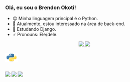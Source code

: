 ### Olá, eu sou o Brendon Okoti!

- 😍 Minha linguagem principal é o Python.
- 🚩 Atualmente, estou interessado na área de back-end.
- 📖 Estudando Django.
- ♂️ Pronouns: Ele/dele.


<div align="center">
  <a href="http://linkedin.com/in/brendon-hideo-okoti-pinheiro-78886a1bb">
  <img height="180em" src="https://github-readme-stats.vercel.app/api?username=brendonokoti&show_icons=true&theme=dark&include_all_commits=true&count_private=true"/>
  <img height="180em" src="https://github-readme-stats.vercel.app/api/top-langs/?username=brendonokoti&layout=compact&langs_count=7&theme=dark"/>
</div>
<div style="display: inline_block"><br>
   <img align="center" alt="brendon-Python" height="30" width="40" src="https://raw.githubusercontent.com/devicons/devicon/master/icons/python/python-original.svg">
</div>
  
  ##
  
<div>
  <a href="https://instagram.com/obrendonhp" target="_blank"><img src="https://img.shields.io/badge/-Instagram-%23E4405F?style=for-the-badge&logo=instagram&logoColor=white" target="_blank"></a>
  <a href="http://linkedin.com/in/brendon-hideo-okoti-pinheiro-78886a1bb" target="_blank"><img src="https://img.shields.io/badge/-LinkedIn-%230077B5?style=for-the-badge&logo=linkedin&logoColor=white" target="_blank"></a> 
  <a href = "mailto:brendon.okoti@gmail.com"><img src="https://img.shields.io/badge/-Gmail-%23333?style=for-the-badge&logo=gmail&logoColor=white" target="_blank"></a>
</div>
